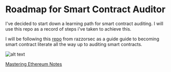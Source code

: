 # Roadmap for Smart Contract Auditor

I've decided to start down a learning path for smart contract auditing. I will use this repo as a record of steps i've taken to achieve this.  

I will be following this [repo](https://github.com/razzorsec/AuditorsRoadmap) from razzorsec as a guide guide to becoming smart contract literate all the way up to auditing smart contracts.

![alt text](https://github.com/Kanwrath/Web3-Ethereum-Smart_Contracts-Blockchains/blob/main/Roadmap/img/smartcontractauditorroadmap.jpeg)

[Mastering Ethereum Notes]()

